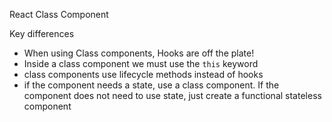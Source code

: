 React Class Component

Key differences

- When using Class components, Hooks are off the plate!
- Inside a class component we must use the `this` keyword
- class components use lifecycle methods instead of hooks
- if the component needs a state, use a class component. If the component does not need to use state, just create a functional stateless component
